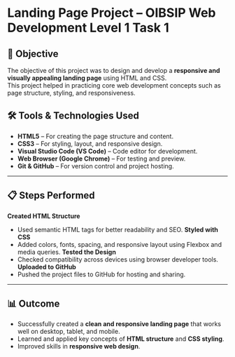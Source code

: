 # Landing Page Project – OIBSIP Web Development Level 1 Task 1

## 🎯 Objective
The objective of this project was to design and develop a **responsive and visually appealing landing page** using HTML and CSS.  
This project helped in practicing core web development concepts such as page structure, styling, and responsiveness.


## 🛠️ Tools & Technologies Used
- **HTML5** – For creating the page structure and content.
- **CSS3** – For styling, layout, and responsive design.
- **Visual Studio Code (VS Code)** – Code editor for development.
- **Web Browser (Google Chrome)** – For testing and preview.
- **Git & GitHub** – For version control and project hosting.

---

## 📋 Steps Performed
 
 **Created HTML Structure**  
   - Used semantic HTML tags for better readability and SEO.
 **Styled with CSS**  
   - Added colors, fonts, spacing, and responsive layout using Flexbox and media queries.
 **Tested the Design**  
   - Checked compatibility across devices using browser developer tools.
 **Uploaded to GitHub**  
   - Pushed the project files to GitHub for hosting and sharing.

---

## 📊 Outcome
- Successfully created a **clean and responsive landing page** that works well on desktop, tablet, and mobile.
- Learned and applied key concepts of **HTML structure** and **CSS styling**.
- Improved skills in **responsive web design**.
 

